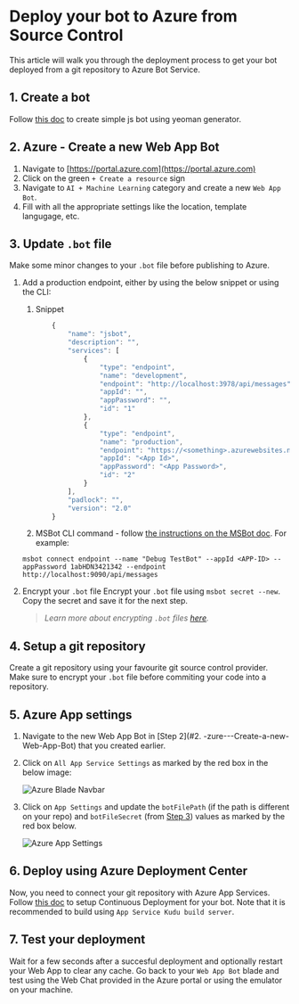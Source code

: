 # Deploy your bot to Azure from Source Control
This article will walk you through the deployment process to get your bot deployed from a git repository to Azure Bot Service.

## 1. Create a bot
Follow [this doc](https://docs.microsoft.com/en-us/azure/bot-service/javascript/bot-builder-javascript-quickstart?view=azure-bot-service-4.0) to create simple js bot using yeoman generator.

## 2. Azure - Create a new Web App Bot
1. Navigate to [https://portal.azure.com](https://portal.azure.com)
1. Click on the green `+ Create a resource` sign
1. Navigate to `AI + Machine Learning` category and create a new `Web App Bot`.
1. Fill with all the appropriate settings like the location, template langugage, etc.

## 3. Update `.bot` file
Make some minor changes to your `.bot` file before publishing to Azure.
1. Add a production endpoint, either by using the below snippet or using the CLI:
    1. Snippet
        ````javascript
            {
                "name": "jsbot",
                "description": "",
                "services": [
                    {
                        "type": "endpoint",
                        "name": "development",
                        "endpoint": "http://localhost:3978/api/messages",
                        "appId": "",
                        "appPassword": "",
                        "id": "1"
                    },
                    {
                        "type": "endpoint",
                        "name": "production",
                        "endpoint": "https://<something>.azurewebsites.net/api/messages",
                        "appId": "<App Id>",
                        "appPassword": "<App Password>",
                        "id": "2"
                    }
                ],
                "padlock": "",
                "version": "2.0"
            }
        ````
    
    1. MSBot CLI command - follow [the instructions on the MSBot doc](https://github.com/Microsoft/botbuilder-tools/blob/master/packages/MSBot/docs/add-services.md#connecting-to-a-endpoint-service). For example: 
    ````cmmd
    msbot connect endpoint --name "Debug TestBot" --appId <APP-ID> --appPassword 1abHDN3421342 --endpoint http://localhost:9090/api/messages
    ````
2. Encrypt your `.bot` file
Encrypt your `.bot` file using `msbot secret --new`. Copy the secret and save it for the next step.

    > <i>Learn more about encrypting `.bot` files [here](https://github.com/Microsoft/botbuilder-tools/blob/master/packages/MSBot/docs/bot-file-encryption.md).</i>

## 4. Setup a git repository
Create a git repository using your favourite git source control provider. Make sure to encrypt your `.bot` file before commiting your code into a repository.

## 5. Azure App settings
1. Navigate to the new Web App Bot in [Step 2](#2. -zure---Create-a-new-Web-App-Bot) that you created earlier.
1. Click on `All App Service Settings` as marked by the red box in the below image:

    ![Azure Blade Navbar](https://github.com/ryanvolum/menu-bot/blob/master/wiki_assets/AzureBladeNavbar.png)

1. Click on `App Settings` and update the `botFilePath` (if the path is different on your repo) and `botFileSecret` (from [Step 3](#3.-Update-`.bot`-file)) values as marked by the red box below. 

    ![Azure App Settings](https://github.com/ryanvolum/menu-bot/blob/master/wiki_assets/AzureAppSettings.png)

## 6. Deploy using Azure Deployment Center
Now, you need to connect your git repository with Azure App Services. Follow [this doc](https://docs.microsoft.com/en-us/azure/app-service/deploy-continuous-deployment) to setup Continuous Deployment for your bot. Note that it is recommended to build using `App Service Kudu build server`.

## 7. Test your deployment
Wait for a few seconds after a succesful deployment and optionally restart your Web App to clear any cache. Go back to your `Web App Bot` blade and test using the Web Chat provided in the Azure portal or using the emulator on your machine.
